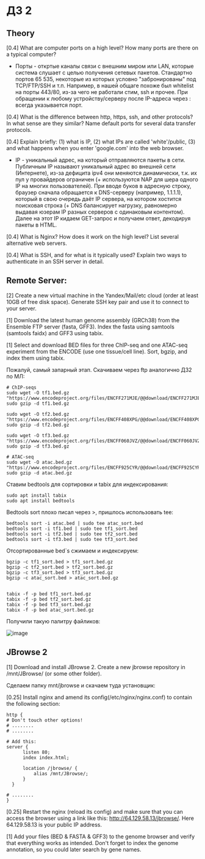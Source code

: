 # ДЗ 2

## Theory

[0.4] What are computer ports on a high level? How many ports are there on a typical computer?

- Порты - откртые каналы связи с внешним миром или LAN, которые система слушает с целью получения сетевых пакетов. Стандартно портов 65 535, некоторые из которых условно "забронированы" под TCP/FTP/SSH и т.п. Например, в нашей общаге похоже был whitelist на порты 443/80, из-за чего не работали стим, ssh и прочее. При обращении к любому устройству/серверу после IP-адреса через : всегда указывается порт. 


[0.4] What is the difference between http, https, ssh, and other protocols? In what sense are they similar? Name default ports for several data transfer protocols.

[0.4] Explain briefly: (1) what is IP, (2) what IPs are called 'white'/public, (3) and what happens when you enter 'google.com' into the web browser.

- IP - уникальный адрес, на который отправляются пакеты в сети. Публичным IP называют уникальный адрес во внешней сети (Интернете), из-за дефицита ipv4 они меняются динамически, т.к. их пул у провайдеров ограничен (+ используются NAP для шера одного IP на многих пользователей). При вводе буков в адресную строку, браузер сначала обращается к DNS-серверу (например, 1.1.1.1), который в свою очередь даёт IP сервера, на котором хостится поисковая строка (+ DNS балансирует нагрузку, равномерно выдавая юзерам IP разных серверов с одинаковым контентом). Далее на этот IP кидаем GET-запрос и получаем ответ, декодируя пакеты в HTML.


[0.4] What is Nginx? How does it work on the high level? List several alternative web servers.

[0.4] What is SSH, and for what is it typically used? Explain two ways to authenticate in an SSH server in detail.


## Remote Server:


[2] Create a new virtual machine in the Yandex/Mail/etc cloud (order at least 10GB of free disk space). Generate SSH key pair and use it to connect to your server.

[1] Download the latest human genome assembly (GRCh38) from the Ensemble FTP server (fasta, GFF3). Index the fasta using samtools (samtools faidx) and GFF3 using tabix.

[1] Select and download BED files for three ChIP-seq and one ATAC-seq experiment from the ENCODE (use one tissue/cell line). Sort, bgzip, and index them using tabix.

Пожалуй, самый запарный этап. Скачиваем через ftp аналогично ДЗ2 по МЛ: 

```
# ChIP-seqs
sudo wget -O tf1.bed.gz "https://www.encodeproject.org/files/ENCFF271MJE/@@download/ENCFF271MJE.bed.gz"
sudo gzip -d tf1.bed.gz

sudo wget -O tf2.bed.gz "https://www.encodeproject.org/files/ENCFF408XPG/@@download/ENCFF408XPG.bed.gz"
sudo gzip -d tf2.bed.gz

sudo wget -O tf3.bed.gz "https://www.encodeproject.org/files/ENCFF060JVZ/@@download/ENCFF060JVZ.bed.gz"
sudo gzip -d tf3.bed.gz

# ATAC-seq
sudo wget -O atac.bed.gz "https://www.encodeproject.org/files/ENCFF925CYR/@@download/ENCFF925CYR.bed.gz"
sudo gzip -d atac.bed.gz
```

Ставим bedtools для сортировки и tabix для индексирования:

```
sudo apt install tabix
sudo apt install bedtools
```

Bedtools sort плохо писал через >, пришлось использовать tee:

```
bedtools sort -i atac.bed | sudo tee atac_sort.bed 
bedtools sort -i tf1.bed | sudo tee tf1_sort.bed 
bedtools sort -i tf2.bed | sudo tee tf2_sort.bed 
bedtools sort -i tf3.bed | sudo tee tf3_sort.bed 

```

Отсортированные bed`s сжимаем и индексируем:

```
bgzip -c tf1_sort.bed > tf1_sort.bed.gz
bgzip -c tf2_sort.bed > tf2_sort.bed.gz
bgzip -c tf3_sort.bed > tf3_sort.bed.gz
bgzip -c atac_sort.bed > atac_sort.bed.gz


tabix -f -p bed tf1_sort.bed.gz
tabix -f -p bed tf2_sort.bed.gz
tabix -f -p bed tf3_sort.bed.gz
tabix -f -p bed atac_sort.bed.gz

```

Получили такую палитру файликов:

![image](https://user-images.githubusercontent.com/58905528/209015121-dcfdee51-2062-4b6a-91a7-dfbac8a46f5b.png)




## JBrowse 2


[1] Download and install JBrowse 2. Create a new jbrowse repository in /mnt/JBrowse/ (or some other folder).

Сделаем папку mnt/jbrowse и скачаем туда установщик:





[0.25] Install nginx and amend its config(/etc/nginx/nginx.conf) to contain the following section:


```
http {
# Don't touch other options!
# ........
# ........

# Add this:
server {
      listen 80;
      index index.html;

      location /jbrowse/ {
          alias /mnt/JBrowse/;    
      }
  }

# ........
}

```


[0.25] Restart the nginx (reload its config) and make sure that you can access the browser using a link like this: http://64.129.58.13/jbrowse/. Here 64.129.58.13 is your public IP address.

[1] Add your files (BED & FASTA & GFF3) to the genome browser and verify that everything works as intended. Don't forget to index the genome annotation, so you could later search by gene names.
